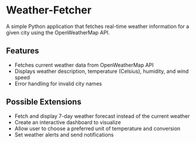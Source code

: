 # Weather-Fetcher
A simple Python application that fetches real-time weather information for a given city using the OpenWeatherMap API.
## Features
- Fetches current weather data from OpenWeatherMap API
- Displays weather description, temperature (Celsius), humidity, and wind speed
- Error handling for invalid city names

## Possible Extensions
- Fetch and display 7-day weather forecast instead of the current weather
- Create an interactive dashboard to visualize
- Allow user to choose a preferred unit of temperature and conversion
- Set weather alerts and send notifications
